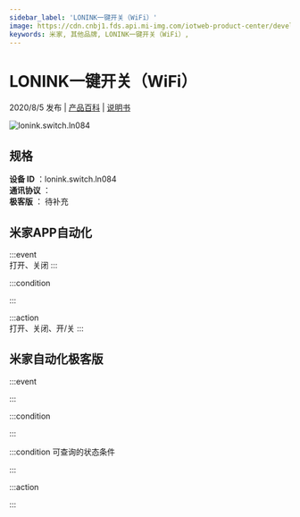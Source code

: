 ```yaml
---
sidebar_label: 'LONINK一键开关（WiFi）'
image: https://cdn.cnbj1.fds.api.mi-img.com/iotweb-product-center/developer_1585534521152X4uGa4Em.png?GalaxyAccessKeyId=AKVGLQWBOVIRQ3XLEW&Expires=9223372036854775807&Signature=HH9iOCrYndtyzBDZblMGRiBP3Hk=
keywords: 米家, 其他品牌, LONINK一键开关（WiFi）, 
---
```

# LONINK一键开关（WiFi）

2020/8/5 发布 | [产品百科](https://home.mi.com/webapp/content/baike/product/index.html?model=lonink.switch.ln084/) | [说明书](https://home.mi.com/views/introduction.html?model=lonink.switch.ln084&region=cn)

![lonink.switch.ln084](https://cdn.cnbj1.fds.api.mi-img.com/iotweb-product-center/developer_1585534521152X4uGa4Em.png?GalaxyAccessKeyId=AKVGLQWBOVIRQ3XLEW&Expires=9223372036854775807&Signature=HH9iOCrYndtyzBDZblMGRiBP3Hk=)

## 规格  
> 
**设备 ID** ：lonink.switch.ln084  
**通讯协议** ：  
**极客版**  ： 待补充 


## 米家APP自动化  

:::event  
打开、关闭
:::

:::condition  

:::

:::action   
打开、关闭、开/关
:::

## 米家自动化极客版  

:::event  

:::

:::condition  

:::

:::condition 可查询的状态条件  

:::

:::action  

:::

        
